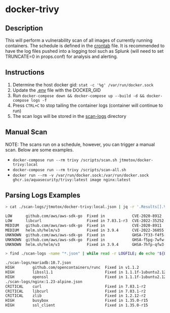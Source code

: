 # docker-trivy

## Description
This will perform a vulnerability scan of all images of currently running containers.  The schedule is defined in the [crontab](/build/crontab) file. It is recommended to have the log files pushed into a logging tool such as Splunk (will need to set TRUNCATE=0 in props.conf) for analysis and alerting.

## Instructions
1. Determine the host docker gid: `stat -c '%g' /var/run/docker.sock`
1. Update the [.env](/.env) file with the DOCKER_GID
1. Run `docker-compose down && docker-compose up --build -d && docker-compose logs -f`
1. Press `CTRL+C` to stop tailing the container logs (container will continue to run)
1. The scan logs will be stored in the [scan-logs](/scan-logs) directory

## Manual Scan
NOTE: The scans run on a schedule, however, you can trigger a manual scan. Below are some examples.
- `docker-compose run --rm trivy /scripts/scan.sh jtmotox/docker-trivy:local`
- `docker-compose run --rm trivy /scripts/scan-all.sh`
- `docker run --rm -v /var/run/docker.sock:/var/run/docker.sock ghcr.io/aquasecurity/trivy:latest image nginx:latest`

## Parsing Logs Examples

```bash
> cat ./scan-logs/jtmotox/docker-trivy:local.json | jq -r '.Results[].Vulnerabilities[] | .Severity + "~" + .PkgName + "~Fixed in " + .FixedVersion + "~" + .VulnerabilityID' | sort | uniq | column -t -s '~'

LOW      github.com/aws/aws-sdk-go  Fixed in            CVE-2020-8912
LOW      libcurl                    Fixed in 7.83.1-r3  CVE-2022-35252
MEDIUM   github.com/aws/aws-sdk-go  Fixed in            CVE-2020-8911
MEDIUM   helm.sh/helm/v3            Fixed in 3.9.4      CVE-2022-36055
UNKNOWN  github.com/aws/aws-sdk-go  Fixed in            GHSA-7f33-f4f5-xwgw
UNKNOWN  github.com/aws/aws-sdk-go  Fixed in            GHSA-f5pg-7wfw-84q9
UNKNOWN  helm.sh/helm/v3            Fixed in 3.9.4      GHSA-7hfp-qfw3-5jxh
```

```bash
> find ./scan-logs -name "*.json" | while read -r LOGFILE; do echo "${LOGFILE}"; cat "${LOGFILE}" | jq -r '.Results[].Vulnerabilities[] | .Severity + "~" + .PkgName + "~Fixed in " + .FixedVersion + "~" + .VulnerabilityID' | sort | uniq; done | column -t -s '~' | grep -v -E '^(MEDIUM|LOW|UNKNOWN)'

./scan-logs/mariadb:10.7.json
HIGH        github.com/opencontainers/runc  Fixed in v1.1.2                 CVE-2022-29162
HIGH        libssl1.1                       Fixed in 1.1.1f-1ubuntu2.12     CVE-2022-0778
HIGH        openssl                         Fixed in 1.1.1f-1ubuntu2.12     CVE-2022-0778
./scan-logs/nginx:1.23-alpine.json
CRITICAL    curl                            Fixed in 7.83.1-r2              CVE-2022-32207
CRITICAL    libcurl                         Fixed in 7.83.1-r2              CVE-2022-32207
CRITICAL    zlib                            Fixed in 1.2.12-r2              CVE-2022-37434
HIGH        busybox                         Fixed in 1.35.0-r15             CVE-2022-30065
HIGH        ssl_client                      Fixed in 1.35.0-r15             CVE-2022-30065
```
